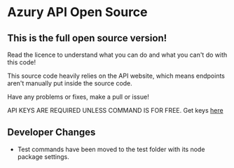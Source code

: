 # Azury API Open Source

## This is the full open source version!

Read the licence to understand what you can do and what you can't do with this code!

This source code heavily relies on the API website, which means endpoints aren't manually put inside the source code.

Have any problems or fixes, make a pull or issue!

API KEYS ARE REQUIRED UNLESS COMMAND IS FOR FREE.
Get keys [here](https://discord.gg/azury)

## Developer Changes
- Test commands have been moved to the test folder with its node package settings.